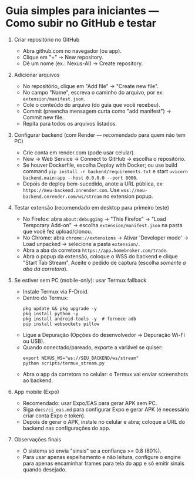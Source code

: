 # Guia simples para iniciantes — Como subir no GitHub e testar

1) Criar repositório no GitHub
   - Abra github.com no navegador (ou app).
   - Clique em "+" → New repository.
   - Dê um nome (ex.: Nexus-AI) → Create repository.

2) Adicionar arquivos
   - No repositório, clique em "Add file" → "Create new file".
   - No campo "Name", escreva o caminho do arquivo, por ex: `extension/manifest.json`.
   - Cole o conteúdo do arquivo (do guia que você recebeu).
   - Commit (preencha mensagem curta como "add manifest") → Commit new file.
   - Repita para todos os arquivos listados.

3) Configurar backend (com Render — recomendado para quem não tem PC)
   - Crie conta em render.com (pode usar celular).
   - New → Web Service → Connect to GitHub → escolha o repositório.
   - Se houver Dockerfile, escolha Deploy with Docker; ou use build command `pip install -r backend/requirements.txt` e start `uvicorn backend.main:app --host 0.0.0.0 --port 8000`.
   - Depois de deploy bem-sucedido, anote a URL pública, ex: `https://meu-backend.onrender.com`. Use `wss://meu-backend.onrender.com/ws/stream` no extension popup.

4) Testar extensão (recomendado em desktop para primeiro teste)
   - No Firefox: abra `about:debugging` → "This Firefox" → "Load Temporary Add-on" → escolha `extension/manifest.json` na pasta que você fez upload/clonou.
   - No Chrome: abra `chrome://extensions` → Ativar 'Developer mode' → Load unpacked → selecione a pasta `extension/`.
   - Abra a aba da corretora `https://app.homebroker.com/trade`.
   - Abra o popup da extensão, coloque o WSS do backend e clique "Start Tab Stream". Aceite o pedido de captura (escolha *somente a aba da corretora*).

5) Se estiver sem PC (mobile-only): usar Termux fallback
   - Instale Termux via F-Droid.
   - Dentro do Termux:
     ```
     pkg update && pkg upgrade -y
     pkg install python -y
     pkg install android-tools -y  # fornece adb
     pip install websockets pillow
     ```
   - Ligue a Depuração (Opções do desenvolvedor → Depuração Wi-Fi ou USB).
   - Quando conectado/pareado, exporte a variável se quiser:
     ```
     export NEXUS_WS="ws://SEU_BACKEND/ws/stream"
     python scripts/termux_stream.py
     ```
   - Abra o app da corretora no celular: o Termux vai enviar screenshots ao backend.

6) App mobile (Expo)
   - Recomendado: usar Expo/EAS para gerar APK sem PC.
   - Siga `docs/ci_eas.md` para configurar Expo e gerar APK (é necessário criar conta Expo e token).
   - Depois de gerar o APK, instale no celular e abra; coloque a URL do backend nas configurações do app.

7) Observações finais
   - O sistema só envia "sinais" se a confiança >= 0.8 (80%).
   - Para usar apenas espelhamento e não leitura, configure o engine para apenas encaminhar frames para tela do app e só emitir sinais quando desejado.
